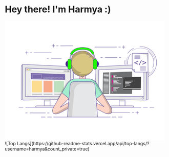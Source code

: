 # Hey there! I'm Harmya :)
<img align="left" alt="GIF" src="https://github.com/harmya/harmya/blob/main/gif3.gif" width="500"/>
<br>
![Top Langs](https://github-readme-stats.vercel.app/api/top-langs/?username=harmya&count_private=true)
